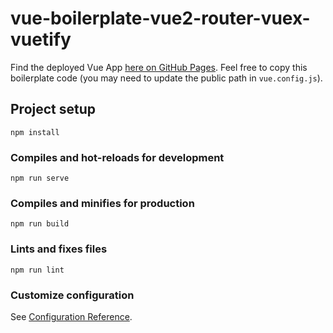 # vue-boilerplate-vue2-router-vuex-vuetify

Find the deployed Vue App [here on GitHub Pages](https://nikolockenvitz.github.io/vue-boilerplate-vue2-router-vuex-vuetify).
Feel free to copy this boilerplate code (you may need to update the public path in `vue.config.js`).

## Project setup
```
npm install
```

### Compiles and hot-reloads for development
```
npm run serve
```

### Compiles and minifies for production
```
npm run build
```

### Lints and fixes files
```
npm run lint
```

### Customize configuration
See [Configuration Reference](https://cli.vuejs.org/config/).

